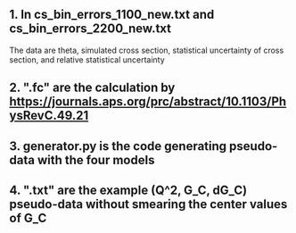 ## 1. In cs_bin_errors_1100_new.txt and cs_bin_errors_2200_new.txt
The data are theta, simulated cross section, statistical uncertainty of cross section, and relative statistical uncertainty

## 2. ".fc" are the calculation by https://journals.aps.org/prc/abstract/10.1103/PhysRevC.49.21

## 3. generator.py is the code generating pseudo-data with the four models

## 4. ".txt" are the example (Q^2, G_C, dG_C) pseudo-data without smearing the center values of G_C
